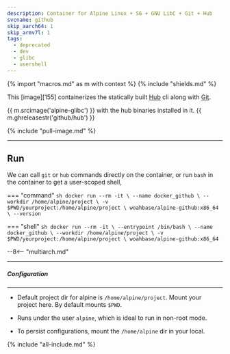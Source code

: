 ```yaml
---
description: Container for Alpine Linux + S6 + GNU LibC + Git + Hub
svcname: github
skip_aarch64: 1
skip_armv7l: 1
tags:
  - deprecated
  - dev
  - glibc
  - usershell
---
```


{% import "macros.md" as m with context %}
{% include "shields.md" %}

This [image][155] containerizes the statically built [Hub][1]
cli along with [Git][2].

{{ m.srcimage('alpine-glibc') }} with the hub binaries installed in
it. {{ m.ghreleasestr('github/hub') }}

{% include "pull-image.md" %}

---
Run
---

We can call `git` or `hub` commands directly on the container, or
run `bash` in the container to get a user-scoped shell,

=== "command"
    ``` sh
    docker run --rm -it \
      --name docker_github \
      --workdir /home/alpine/project \
      -v $PWD/yourproject:/home/alpine/project \
    woahbase/alpine-github:x86_64 \
      --version
    ```

=== "shell"
    ``` sh
    docker run --rm -it \
      --entrypoint /bin/bash \
      --name docker_github \
      --workdir /home/alpine/project \
      -v $PWD/yourproject:/home/alpine/project \
    woahbase/alpine-github:x86_64
    ```

--8<-- "multiarch.md"

---
##### Configuration
---

* Default project dir for alpine is `/home/alpine/project`. Mount
  your project here. By default mounts `$PWD`.

* Runs under the user `alpine`, which is ideal to run in
  non-root mode.

* To persist configurations, mount the `/home/alpine` dir in your
  local.

[1]: http://hub.github.com/
[2]: https://git-scm.com/

{% include "all-include.md" %}
